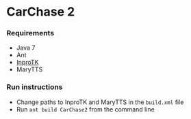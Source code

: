 CarChase 2
==========

### Requirements
 * Java 7
 * Ant
 * [InproTK](https://bitbucket.org/inpro/inprotk)
 * MaryTTS

### Run instructions
 * Change paths to InproTK and MaryTTS in the `build.xml` file
 * Run `ant build CarChase2` from the command line
